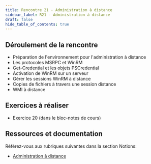 ```yaml
---
title: Rencontre 21 - Administration à distance
sidebar_label: R21 - Administration à distance
draft: false
hide_table_of_contents: true
---
```


## Déroulement de la rencontre

- Préparation de l'environnement pour l'administration à distance
- Les protocoles MSRPC et WinRM
- Get-Credential et les objets PSCredential
- Activation de WinRM sur un serveur
- Gérer les sessions WinRM à distance
- Copies de fichiers à travers une session distance
- WMI à distance
  

## Exercices à réaliser

- Exercice 20 (dans le bloc-notes de cours)
  

## Ressources et documentation

Référez-vous aux rubriques suivantes dans la section Notions:
- [Administration à distance](/notions/windows/winrm)





